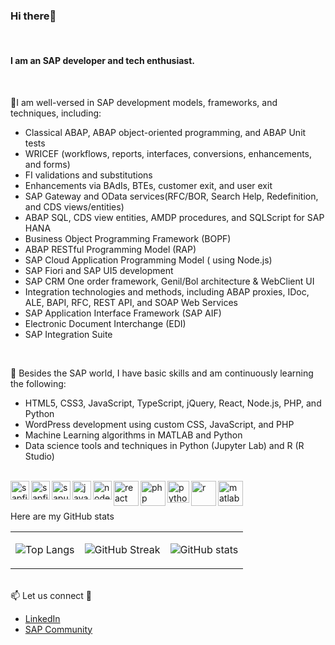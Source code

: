 <h3 align="left">Hi there👋 </h3> <br>
 <h4 align="left"> I am an SAP developer and tech enthusiast.</h4> <br>

🎯I am well-versed in SAP development models, frameworks, and techniques, including:
   - Classical ABAP, ABAP object-oriented programming, and ABAP Unit tests
   - WRICEF (workflows, reports, interfaces, conversions, enhancements, and forms)
   - FI validations and substitutions
   - Enhancements via BAdIs, BTEs, customer exit, and user exit
   - SAP Gateway and OData services(RFC/BOR, Search Help, Redefinition, and CDS views/entities)
   - ABAP SQL, CDS view entities, AMDP procedures, and SQLScript for SAP HANA
   - Business Object Programming Framework (BOPF)
   - ABAP RESTful Programming Model (RAP)
   - SAP Cloud Application Programming Model ( using Node.js)
   - SAP Fiori and SAP UI5 development
   - SAP CRM One order framework, Genil/Bol architecture & WebClient UI
   - Integration technologies and methods, including ABAP proxies, IDoc, ALE, BAPI, RFC, REST API, and SOAP Web Services
   - SAP Application Interface Framework (SAP AIF)
   - Electronic Document Interchange (EDI)
   - SAP Integration Suite 
<br>
    
🌱 Besides the SAP world, I have basic skills and am continuously learning the following:
   - HTML5, CSS3, JavaScript, TypeScript, jQuery, React, Node.js, PHP, and Python
   - WordPress development using custom CSS, JavaScript, and PHP
   - Machine Learning algorithms in MATLAB and Python
   - Data science tools and techniques in Python (Jupyter Lab) and R (R Studio)

<br>
   <img align="left" alt="sapfiori" width="30px" src="https://github.com/fmumali/fmumali/assets/62213009/69cc3a47-bdcf-4e6c-82fa-99c3b0097064"/>
   <img align="left" alt="sapfiori" width="30px" src="https://github.com/fmumali/fmumali/assets/62213009/7045cf52-9c9e-4501-99fe-6ecf271b822f"/>
   <img align="left" alt="sapui5" width="30px" src="https://github.com/fmumali/fmumali/assets/62213009/9a6c0079-1411-4f67-89eb-5ab51a2c528c"/>
   <img align="left" alt="javascript" width="30px" src="https://github.com/fmumali/fmumali/assets/62213009/3bffbab0-346c-4fd5-981b-3368eb84ce04"/>
   <img align="left" alt="nodejs" width="30px" src="https://github.com/fmumali/fmumali/assets/62213009/c9d461fd-8857-4d02-a518-a963535c8403"/> 
   <img align="left" alt="react" width="40px" src="https://github.com/fmumali/fmumali/assets/62213009/752f4171-b0d4-43d9-839c-5cef7baf5d13"/>
   <img align="left" alt="php" width="40px" src="https://github.com/fmumali/fmumali/assets/62213009/5a759247-5b19-4e7b-a7fe-55cbfd742b89"/>
   <img align="left" alt="python" width="35px" src="https://github.com/fmumali/fmumali/assets/62213009/e00c7d26-b250-4f18-a8d9-d11c7b8cf452"/>
   <img align="left" alt="r" width="40px" src="https://github.com/fmumali/fmumali/assets/62213009/282f7f09-cb1c-4c15-b19b-f7452a41b20c"/>
   <img align="left" alt="matlab" width="40px" src="https://github.com/fmumali/fmumali/assets/62213009/ce9fadfd-10f1-4ef0-a1ab-961441e04c00"/>
 <br>

 <br>Here are my GitHub stats

<table>
<tr>
<td>

 ![Top Langs](https://github-readme-stats.vercel.app/api/top-langs/?username=fmumali&hide_border=true&theme=blueberry&layout=compact&langs_count=8)
</td>
<td>
   
 ![GitHub Streak](https://github-readme-streak-stats.herokuapp.com?user=fmumali&theme=blueberry&hide_border=true&mode=weekly)
</td>
<td>

 ![GitHub stats](https://github-readme-stats.vercel.app/api?username=fmumali&hide_border=true&&hide=stars&show_icons=true&show=prs_merged_percentage&theme=blueberry)
</td>
</tr>
</table>

<br>📫 Let us connect 🤝
- [LinkedIn](https://www.linkedin.com/in/fredrickmumali/)
- [SAP Community](https://community.sap.com/t5/user/viewprofilepage/user-id/2819)


